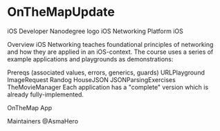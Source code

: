 # OnTheMapUpdate
iOS Developer Nanodegree logo
iOS Networking
Platform iOS

Overview
iOS Networking teaches foundational principles of networking and how they are applied in an iOS-context. The course uses a series of example applications and playgrounds as demonstrations:

Prereqs (associated values, errors, generics, guards)
URLPlayground
ImageRequest
Randog
HouseJSON
JSONParsingExercises
TheMovieManager
Each application has a "complete" version which is already fully-implemented.

OnTheMap App 


Maintainers
@AsmaHero
